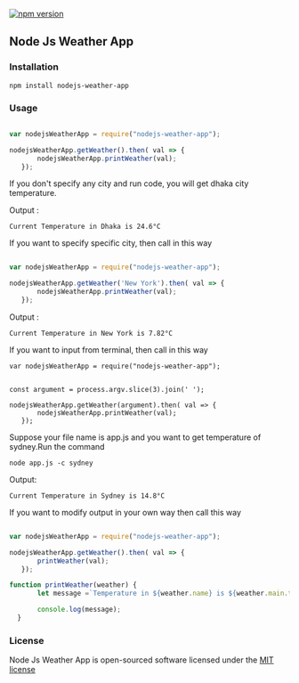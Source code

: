 

[![npm version](https://badge.fury.io/js/nodejs-weather-app.svg)](https://badge.fury.io/js/nodejs-weather-app)

## Node Js Weather App

### Installation

```
npm install nodejs-weather-app

```


### Usage

``` js

var nodejsWeatherApp = require("nodejs-weather-app");

nodejsWeatherApp.getWeather().then( val => {
       nodejsWeatherApp.printWeather(val);
   });

```

If you don't specify any city and run code, you will get dhaka city temperature.

Output :

```
Current Temperature in Dhaka is 24.6°C

```

If you want to specify specific city, then call in this way 

``` js

var nodejsWeatherApp = require("nodejs-weather-app");

nodejsWeatherApp.getWeather('New York').then( val => {
       nodejsWeatherApp.printWeather(val);
   });

```

Output :

```
Current Temperature in New York is 7.82°C

```

If you want to input from terminal, then call in this way

```
var nodejsWeatherApp = require("nodejs-weather-app");


const argument = process.argv.slice(3).join(' ');

nodejsWeatherApp.getWeather(argument).then( val => {
       nodejsWeatherApp.printWeather(val);
   });

```

Suppose your file name is app.js and you want to get temperature of sydney.Run the command

```
node app.js -c sydney

```

Output:

``` 
Current Temperature in Sydney is 14.8°C

```

If you want to modify output in your own way then call this way

``` js

var nodejsWeatherApp = require("nodejs-weather-app");

nodejsWeatherApp.getWeather().then( val => {
       printWeather(val);
   });

function printWeather(weather) {
       let message =`Temperature in ${weather.name} is ${weather.main.temp}°C`;

       console.log(message);
  }

```


### License

Node Js Weather App is open-sourced software licensed under the [MIT license](http://opensource.org/licenses/MIT)